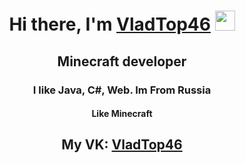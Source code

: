 <h1 align="center">Hi there, I'm <a href="https://github.com/VladTop46" target="_blank">VladTop46</a> 
<img src="https://github.com/blackcater/blackcater/raw/main/images/Hi.gif" height="32"/></h1>
<h2 align="center">Minecraft developer
<h3 align="center">I like Java, C#, Web. Im From Russia</h3>
<h4 align="center">Like Minecraft</div>
<h2 align="center">My VK: <a href="https://vk.com/vladtop46">VladTop46</a>
